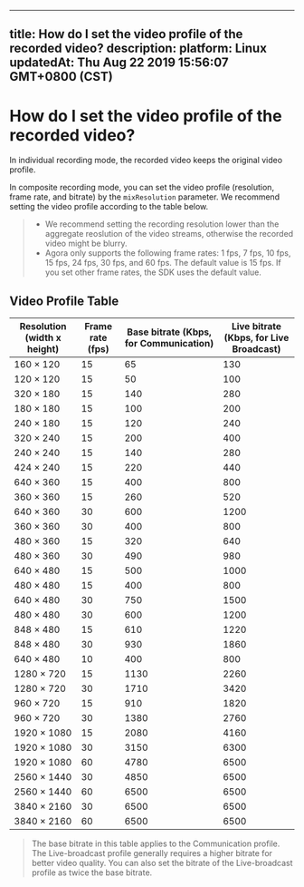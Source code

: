 
---
title: How do I set the video profile of the recorded video?
description: 
platform: Linux
updatedAt: Thu Aug 22 2019 15:56:07 GMT+0800 (CST)
---
# How do I set the video profile of the recorded video?
In individual recording mode, the recorded video keeps the original video profile.

In composite recording mode, you can set the video profile (resolution, frame rate, and bitrate) by the `mixResolution` parameter. We recommend setting the video profile according to the table below.

> - We recommend setting the recording resolution lower than the aggregate reoslution of the video streams, otherwise the recorded video might be blurry.
> - Agora only supports the following frame rates: 1 fps, 7 fps, 10 fps, 15 fps, 24 fps, 30 fps, and 60 fps. The default value is 15 fps. If you set other frame rates, the SDK uses the default value.

## **Video Profile Table**

| Resolution (width x height) | Frame rate (fps) | Base bitrate (Kbps, for Communication) | Live bitrate (Kbps, for Live Broadcast) |
| --------------------------- | ---------------- | -------------------------------------- | --------------------------------------- |
| 160 &times; 120        | 15               | 65                                     | 130                                    |
| 120 &times; 120        | 15               | 50                                     | 100                                    |
| 320 &times; 180        | 15               | 140                                    | 280                                    |
| 180 &times; 180        | 15               | 100                                    | 200                                    |
| 240 &times; 180        | 15               | 120                                    | 240                                    |
| 320 &times; 240        | 15               | 200                                    | 400                                    |
| 240 &times; 240        | 15               | 140                                    | 280                                    |
| 424 &times; 240        | 15               | 220                                    | 440                                    |
| 640 &times; 360        | 15               | 400                                    | 800                                    |
| 360 &times; 360        | 15               | 260                                    | 520                                    |
| 640 &times; 360        | 30               | 600                                    | 1200                                   |
| 360 &times; 360        | 30               | 400                                    | 800                                    |
| 480 &times; 360        | 15               | 320                                    | 640                                    |
| 480 &times; 360        | 30               | 490                                    | 980                                    |
| 640 &times; 480        | 15               | 500                                    | 1000                                   |
| 480 &times; 480        | 15               | 400                                    | 800                                    |
| 640 &times; 480        | 30               | 750                                    | 1500                                   |
| 480 &times; 480        | 30               | 600                                    | 1200                                   |
| 848 &times; 480        | 15               | 610                                    | 1220                                   |
| 848 &times; 480        | 30               | 930                                    | 1860                                   |
| 640 &times; 480        | 10               | 400                                    | 800                                    |
| 1280 &times; 720       | 15               | 1130                                   | 2260                                  |
| 1280 &times; 720       | 30               | 1710                                   | 3420                                   |
| 960 &times; 720        | 15               | 910                                    | 1820                                   |
| 960 &times; 720        | 30               | 1380                                   | 2760                                   |
| 1920 &times; 1080      | 15               | 2080                                   | 4160                                   |
| 1920 &times; 1080      | 30               | 3150                                   | 6300                                   |
| 1920 &times; 1080      | 60               | 4780                                   | 6500                                   |
| 2560 &times; 1440      | 30               | 4850                                   | 6500                                   |
| 2560 &times; 1440      | 60               | 6500                                   | 6500                                   |
| 3840 &times; 2160      | 30               | 6500                                   | 6500                                   |
| 3840 &times; 2160      | 60               | 6500                                   | 6500                                   |

> The base bitrate in this table applies to the Communication profile. The Live-broadcast profile generally requires a higher bitrate for better video quality. You can also set the bitrate of the Live-broadcast profile as twice the base bitrate.
